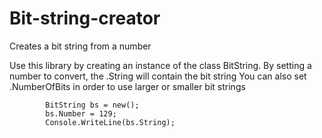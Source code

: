 # Bit-string-creator
Creates a bit string from a number

Use this library by creating an instance of the class BitString.
By setting a number to convert, the .String will contain the bit string
You can also set .NumberOfBits in order to use larger or smaller bit strings

            BitString bs = new();
            bs.Number = 129;
            Console.WriteLine(bs.String);
